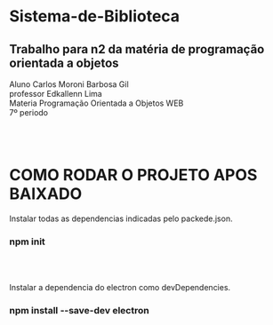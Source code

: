 # Sistema-de-Biblioteca
## Trabalho para n2 da matéria de programação orientada a objetos
Aluno Carlos Moroni Barbosa Gil<br>
professor Edkallenn Lima <br>
Materia Programação Orientada a Objetos WEB <br>
7º periodo<br><br>

<br>

# COMO RODAR O PROJETO APOS BAIXADO
Instalar todas as dependencias indicadas pelo packede.json.

### npm init
<br><br>

Instalar a dependencia do electron como devDependencies.

### npm install --save-dev electron
<br><br>



